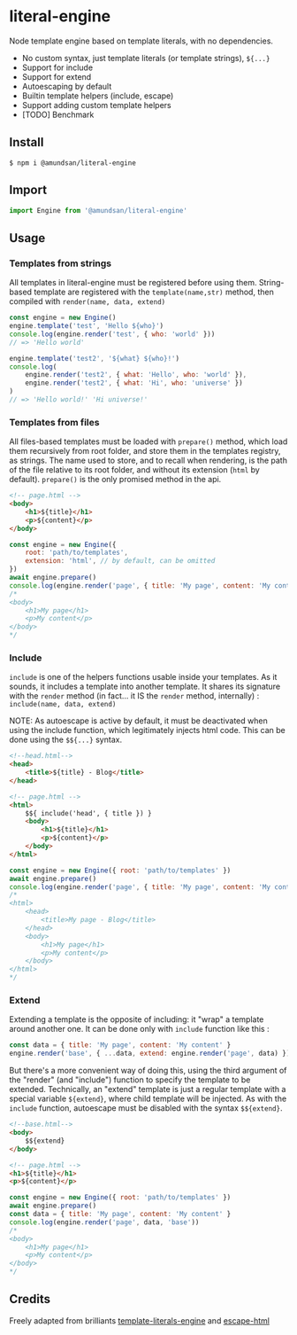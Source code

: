 # literal-engine

Node template engine based on template literals, with no dependencies.

-   No custom syntax, just template literals (or template strings), `${...}`
-   Support for include
-   Support for extend
-   Autoescaping by default
-   Builtin template helpers (include, escape)
-   Support adding custom template helpers
-   [TODO] Benchmark

## Install

```
$ npm i @amundsan/literal-engine
```

## Import

```js
import Engine from '@amundsan/literal-engine'
```

## Usage

### Templates from strings

All templates in literal-engine must be registered before using them. String-based template are registered with the `template(name,str)` method, then compiled with `render(name, data, extend)`

```js
const engine = new Engine()
engine.template('test', 'Hello ${who}')
console.log(engine.render('test', { who: 'world' }))
// => 'Hello world'

engine.template('test2', '${what} ${who}!')
console.log(
    engine.render('test2', { what: 'Hello', who: 'world' }),
    engine.render('test2', { what: 'Hi', who: 'universe' })
)
// => 'Hello world!' 'Hi universe!'
```

### Templates from files

All files-based templates must be loaded with `prepare()` method, which load them recursively from root folder, and store them in the templates registry, as strings. The name used to store, and to recall when rendering, is the path of the file relative to its root folder, and without its extension (`html` by default). `prepare()` is the only promised method in the api.

```html
<!-- page.html -->
<body>
    <h1>${title}</h1>
    <p>${content}</p>
</body>
```

```js
const engine = new Engine({
    root: 'path/to/templates',
    extension: 'html', // by default, can be omitted
})
await engine.prepare()
console.log(engine.render('page', { title: 'My page', content: 'My content' }))
/*
<body>
    <h1>My page</h1>
    <p>My content</p>
</body>
*/
```

### Include

`include` is one of the helpers functions usable inside your templates. As it sounds, it includes a template into another template. It shares its signature with the `render` method (in fact... it IS the `render` method, internally) : `include(name, data, extend)`

NOTE: As autoescape is active by default, it must be deactivated when using the include function, which legitimately injects html code. This can be done using the `$${...}` syntax.

```html
<!--head.html-->
<head>
    <title>${title} - Blog</title>
</head>
```

```html
<!-- page.html -->
<html>
    $${ include('head', { title }) }
    <body>
        <h1>${title}</h1>
        <p>${content}</p>
    </body>
</html>
```

```js
const engine = new Engine({ root: 'path/to/templates' })
await engine.prepare()
console.log(engine.render('page', { title: 'My page', content: 'My content' }))
/*
<html>
    <head>
        <title>My page - Blog</title>
    </head>
    <body>
        <h1>My page</h1>
        <p>My content</p>
    </body>
</html>
*/
```

### Extend

Extending a template is the opposite of including: it "wrap" a template around another one. It can be done only with `include` function like this :

```js
const data = { title: 'My page', content: 'My content' }
engine.render('base', { ...data, extend: engine.render('page', data) })
```

But there's a more convenient way of doing this, using the third argument of the "render" (and "include") function to specify the template to be extended. Technically, an "extend" template is just a regular template with a special variable `${extend}`, where child template will be injected. As with the `include` function, autoescape must be disabled with the syntax `$${extend}`.

```html
<!--base.html-->
<body>
    $${extend}
</body>
```

```html
<!-- page.html -->
<h1>${title}</h1>
<p>${content}</p>
```

```js
const engine = new Engine({ root: 'path/to/templates' })
await engine.prepare()
const data = { title: 'My page', content: 'My content' }
console.log(engine.render('page', data, 'base'))
/*
<body>
    <h1>My page</h1>
    <p>My content</p>
</body>
*/
```

## Credits

Freely adapted from brilliants [template-literals-engine](https://github.com/ahmadnassri/node-template-literals-engine) and [escape-html](https://github.com/component/escape-html)
